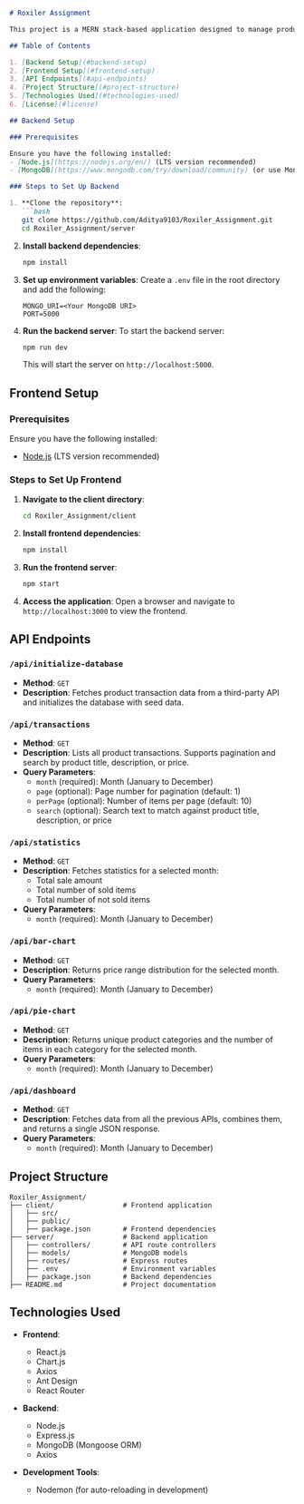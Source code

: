 ```markdown
# Roxiler Assignment

This project is a MERN stack-based application designed to manage product transaction data. It fetches data from a third-party API, processes it, and stores it in a MongoDB database. The frontend allows users to interact with this data through transactions tables, statistics, and visualizations such as bar and pie charts.

## Table of Contents

1. [Backend Setup](#backend-setup)
2. [Frontend Setup](#frontend-setup)
3. [API Endpoints](#api-endpoints)
4. [Project Structure](#project-structure)
5. [Technologies Used](#technologies-used)
6. [License](#license)

## Backend Setup

### Prerequisites

Ensure you have the following installed:
- [Node.js](https://nodejs.org/en/) (LTS version recommended)
- [MongoDB](https://www.mongodb.com/try/download/community) (or use MongoDB Atlas)

### Steps to Set Up Backend

1. **Clone the repository**:
   ```bash
   git clone https://github.com/Aditya9103/Roxiler_Assignment.git
   cd Roxiler_Assignment/server
   ```

2. **Install backend dependencies**:
   ```bash
   npm install
   ```

3. **Set up environment variables**:
   Create a `.env` file in the root directory and add the following:
   ```
   MONGO_URI=<Your MongoDB URI>
   PORT=5000
   ```

4. **Run the backend server**:
   To start the backend server:
   ```bash
   npm run dev
   ```

   This will start the server on `http://localhost:5000`.

## Frontend Setup

### Prerequisites

Ensure you have the following installed:
- [Node.js](https://nodejs.org/en/) (LTS version recommended)

### Steps to Set Up Frontend

1. **Navigate to the client directory**:
   ```bash
   cd Roxiler_Assignment/client
   ```

2. **Install frontend dependencies**:
   ```bash
   npm install
   ```

3. **Run the frontend server**:
   ```bash
   npm start
   ```

4. **Access the application**:
   Open a browser and navigate to `http://localhost:3000` to view the frontend.

## API Endpoints

### `/api/initialize-database`
- **Method**: `GET`
- **Description**: Fetches product transaction data from a third-party API and initializes the database with seed data.

### `/api/transactions`
- **Method**: `GET`
- **Description**: Lists all product transactions. Supports pagination and search by product title, description, or price.
- **Query Parameters**:
  - `month` (required): Month (January to December)
  - `page` (optional): Page number for pagination (default: 1)
  - `perPage` (optional): Number of items per page (default: 10)
  - `search` (optional): Search text to match against product title, description, or price

### `/api/statistics`
- **Method**: `GET`
- **Description**: Fetches statistics for a selected month:
  - Total sale amount
  - Total number of sold items
  - Total number of not sold items
- **Query Parameters**:
  - `month` (required): Month (January to December)

### `/api/bar-chart`
- **Method**: `GET`
- **Description**: Returns price range distribution for the selected month.
- **Query Parameters**:
  - `month` (required): Month (January to December)

### `/api/pie-chart`
- **Method**: `GET`
- **Description**: Returns unique product categories and the number of items in each category for the selected month.
- **Query Parameters**:
  - `month` (required): Month (January to December)

### `/api/dashboard`
- **Method**: `GET`
- **Description**: Fetches data from all the previous APIs, combines them, and returns a single JSON response.
- **Query Parameters**:
  - `month` (required): Month (January to December)

## Project Structure

```
Roxiler_Assignment/
├── client/                 # Frontend application
│   ├── src/
│   ├── public/
│   ├── package.json        # Frontend dependencies
├── server/                 # Backend application
│   ├── controllers/        # API route controllers
│   ├── models/             # MongoDB models
│   ├── routes/             # Express routes
│   ├── .env                # Environment variables
│   ├── package.json        # Backend dependencies
├── README.md               # Project documentation
```

## Technologies Used

- **Frontend**:
  - React.js
  - Chart.js
  - Axios
  - Ant Design
  - React Router

- **Backend**:
  - Node.js
  - Express.js
  - MongoDB (Mongoose ORM)
  - Axios

- **Development Tools**:
  - Nodemon (for auto-reloading in development)



